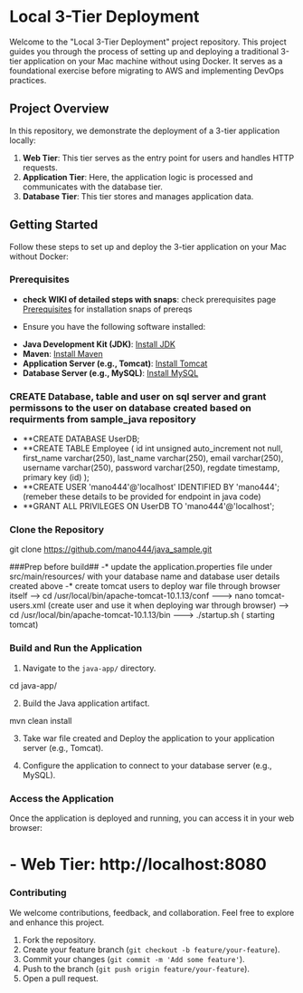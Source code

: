 # Local 3-Tier Deployment

Welcome to the "Local 3-Tier Deployment" project repository. This project guides you through the process of setting up and deploying a traditional 3-tier application on your Mac machine without using Docker. It serves as a foundational exercise before migrating to AWS and implementing DevOps practices.

## Project Overview

In this repository, we demonstrate the deployment of a 3-tier application locally:

1. **Web Tier**: This tier serves as the entry point for users and handles HTTP requests.
2. **Application Tier**: Here, the application logic is processed and communicates with the database tier.
3. **Database Tier**: This tier stores and manages application data.

## Getting Started

Follow these steps to set up and deploy the 3-tier application on your Mac without Docker:

### Prerequisites
- **check WIKI of detailed steps with snaps**: check prerequisites page [Prerequisites](https://github.com/mano444/Local-3Tier-Deployment/wiki/Prerequsistes)
for installation snaps of prereqs 

* Ensure you have the following software installed:

- **Java Development Kit (JDK)**: [Install JDK](https://www.oracle.com/java/technologies/javase-downloads.html)
- **Maven**: [Install Maven](https://maven.apache.org/install.html)
- **Application Server (e.g., Tomcat)**: [Install Tomcat](http://tomcat.apache.org/)
- **Database Server (e.g., MySQL)**: [Install MySQL](https://dev.mysql.com/downloads/installer/)

  
### CREATE Database, table and user on sql server and grant permissons to the user on database created based on requirments from sample_java repository 
- **CREATE DATABASE UserDB;
- **CREATE TABLE Employee ( id int unsigned auto_increment not null, first_name varchar(250), last_name varchar(250), email varchar(250), username varchar(250), password varchar(250), regdate timestamp, primary key (id) );
- **CREATE USER 'mano444'@'localhost' IDENTIFIED BY 'mano444'; (remeber these details to be provided for endpoint in java code) 
- **GRANT ALL PRIVILEGES ON UserDB TO 'mano444'@'localhost';


### Clone the Repository

git clone https://github.com/mano444/java_sample.git

###Prep before build##
-* update the application.properties file under src/main/resources/ with your database name and database user details created above 
-* create tomcat users  to deploy war file through browser itself 
--> cd /usr/local/bin/apache-tomcat-10.1.13/conf
---> nano tomcat-users.xml (create user and use it when deploying war through browser) 
--> cd /usr/local/bin/apache-tomcat-10.1.13/bin 
---> ./startup.sh ( starting tomcat) 



### Build and Run the Application


1. Navigate to the `java-app/` directory.

cd java-app/

2. Build the Java application artifact.

mvn clean install

3. Take war file created and Deploy the application to your application server (e.g., Tomcat).

4. Configure the application to connect to your database server (e.g., MySQL).


### Access the Application

Once the application is deployed and running, you can access it in your web browser:

# - Web Tier: http://localhost:8080

### Contributing

We welcome contributions, feedback, and collaboration. Feel free to explore and enhance this project.

 1. Fork the repository.
 2. Create your feature branch (`git checkout -b feature/your-feature`).
 3. Commit your changes (`git commit -m 'Add some feature'`).
 4. Push to the branch (`git push origin feature/your-feature`).
 5. Open a pull request.

